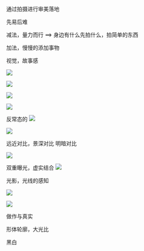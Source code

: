 通过拍摄进行审美落地

先易后难

减法，量力而行 ==> 身边有什么先拍什么，拍简单的东西

加法，慢慢的添加事物

视觉，故事感

![](https://cdn.jsdelivr.net/gh/Vixcity/FigureBed/img/202203051518213.png)

![](https://cdn.jsdelivr.net/gh/Vixcity/FigureBed/img/202203051520571.png)

![](https://cdn.jsdelivr.net/gh/Vixcity/FigureBed/img/202203051522969.png)

![](https://cdn.jsdelivr.net/gh/Vixcity/FigureBed/img/202203051525597.png)

反常态的
![](https://cdn.jsdelivr.net/gh/Vixcity/FigureBed/img/202203051525082.png)

![](https://cdn.jsdelivr.net/gh/Vixcity/FigureBed/img/202203051527685.png)

远近对比，景深对比
明暗对比

![](https://cdn.jsdelivr.net/gh/Vixcity/FigureBed/img/202203051529779.png)

双重曝光，虚实结合
![](https://cdn.jsdelivr.net/gh/Vixcity/FigureBed/img/202203051535774.png)

光影，光线的感知

![](https://cdn.jsdelivr.net/gh/Vixcity/FigureBed/img/202203051538492.png)

![](https://cdn.jsdelivr.net/gh/Vixcity/FigureBed/img/202203051540700.png)

做作与真实

形体轮廓，大光比

黑白